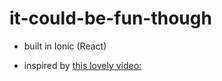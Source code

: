 # it-could-be-fun-though

- built in Ionic (React)

- inspired by [this lovely video:](https://www.youtube.com/watch?v=SF-psoWdSpo)